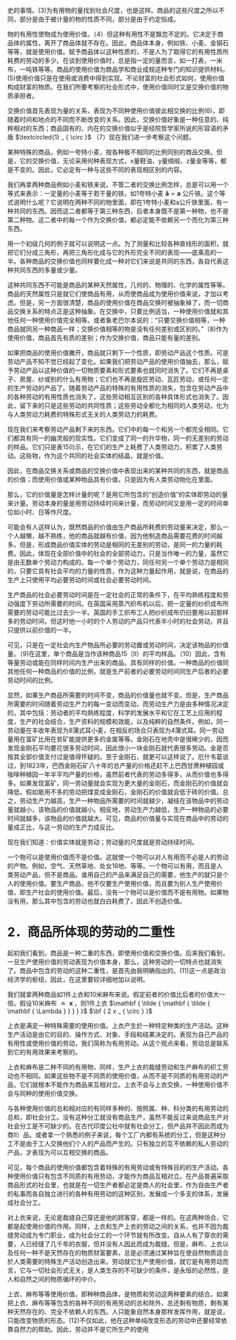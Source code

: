 史的事情。(3)为有用物的量找到社会尺度，也是这样。商品的这些尺度之所以不同，部分是由于被计量的物的性质不同，部分是由于约定俗成。

物的有用性使物成为使用价值。（4）但这种有用性不是飘忽不定的。它决定于商品体的属性，离开了商品体就不存在。因此，商品体本身，例如铁、小麦、金钢石等等，就是使用价值。赋予商品体以这种性质的，不是人为了取得它的有用性质所耗费的劳动的多少。在谈到使用价值时，总是指一定的量而言，如一打表，一米布，一吨铁等等。商品的使用价值为商品学和商业成规这种专门的知识提供材料。(5)使用价值只是在使用或消费中得到实现。不论财富的社会形式如何，使用价值构成财富的物质。在我们所要考察的社会形式中，使用价值同时又是交换价值的物质承担者。

交换价值首先表现为量的关系，表现为不同种使用价值彼此相交换的比例(6)，即随着时间和地点的不同而不断改变的关系。因此，交换价值好象是一种任意的、纯粹相对的东西；商品固有的、内在的交换价值似乎是经院哲学家所说的形容语的矛盾 $\textcircled{1} _ { \circ }$ （7）现在我们进一步考察这个问题。

某种特殊的商品，例如一夸特小麦，按各种极不相同的比例同别的商品交换。但是，它的交换价值，无论采用何种表现方式，x量鞋油、y量绸缎、z量金等等，都是不变的。因此，它必定有一种与这些不同的表现相区别的内容。

我们再拿两种商品例如小麦和铁来说。不管二者的交换比例怎样，总是可以用一个等式来表示：一定量的小麦等于若干量的铁，如1夸特小麦 $\mathbf { \hat { a } } = \mathbf { a }$ 公斤铁。这个等式说明什么呢？它说明在两种不同的物里面，即在1夸特小麦和a公斤铁里面，有一种共同的东西。因而这二者都等于第三种东西，后者本身既不是第一种物，也不是第二种物。这二者中的每一个作为交换价值，都必定能不依赖另一个而化为第三种东西。

用一个初级几何的例子就可以说明这一点。为了测量和比较各种直线形的面积，就把它们分成三角形，再把三角形化成与它的外形完全不同的表现——底乘高的一半。各种商品的交换价值也同样要化成一种对它们来说是共同的东西，各自代表这种共同东西的多量或少量。

这种共同东西不可能是商品的某种天然属性，几何的、物理的、化学的属性等等。商品的天然属性只是就它们使商品有用，从而使商品成为使用价值来说，才加以考虑。但是，另一方面很清楚，商品的使用价值在商品交换时被抽象掉了，而一切商品交换关系的特点正是这种抽象。在交换中，只要比例适当，一种使用价值就和其他任何一种使用价值完全相等。或者象老巴尔本说的：“只要交换价值相等，一种商品就同另一种商品一样；交换价值相等的物是没有任何差别或区别的。”（8)作为使用价值，商品首先有质的差别；作为交换价值，商品只能有量的差别。

如果把商品的使用价值撇开，商品就只剩下一个性质，即劳动产品这个性质。可是劳动产品不知不觉已经起了变化。如果我们把劳动产品的使用价值抽去，那么，赋予劳动产品以这种价值的一切物质要素和形式要素也就同时消失了。它们不再是桌子、房屋、纱或别的什么有用物；它们也不再是旋匠劳动、瓦匠劳动，或任何一定的生产劳动的产品了。随着劳动产品的特殊的有用性质的消失，包含在劳动产品中的各种劳动的有用性质也消失了，这些劳动相互区别的各种具体形式也消失了。因此，留下来的只是这些劳动的共同性质；这些劳动全都化为相同的人类劳动，化为与人类劳动力耗费的特殊形式无关的人类劳动力的耗费。

现在我们来考察劳动产品剩下来的东西。它们中的每一个和另一个都完全相同。它们都具有同一的幽灵般的现实性。它们变成了同一的升华物，同一的无差别的劳动的样品。它们只是表15(I)示，在它们的生产上耗费了人类劳动力，积累了人类劳动。这些物，作为这个共同的社会实体的结晶，就是价值。

因此，在商品交换关系或商品的交换价值中表现出来的某种共同的东西，就是商品的价值；而使用价值或某种物品具有价值，只是因为有人类劳动物化在里面。

那么，它的价值量是怎样计量的呢？是用它所包含的“创造价值”的实体即劳动的量来计量。劳动本身的量是用劳动持续时间来计量，而劳动时间又是用一定的时间单位如小时、日等作尺度。

可能会有人这样认为，既然商品的价值由生产商品所耗费的劳动量来决定，那么一个人越懒，越不熟练，他的商品就越有价值，因为他制造商品需要花费的时间越多。但是，形成商品价值实体的劳动是相同的无差别的劳动，是同一的力量的耗费。因此，体现在全部价值中的社会的全部劳动力，只是当作唯一的力量，虽然它是由无数单个劳动力构成的。每一个单个劳动力，同任何另一个单个劳动力是相同的，只要它具有社会平均的力量的性质，作为这种力量起作用，就是说，在商品的生产上只使用平均必要劳动时间或社会必要劳动时间。

生产商品的社会必要劳动时间是在一定社会的正常的条件下，在平均熟练程度和劳动强度下劳动所需要的时间。在英国采用蒸汽织布机以后，把一定量的纱织成布所需要的劳动可能比过去少一半。英国的手工织布工人把纱织成布仍旧要用以前那样多的劳动时间，但这时他一小时的个人劳动的产品只代表半小时的社会劳动，并且只提供以前价值的一半。

可见，只是在一定社会内生产物品所必要的劳动置或劳动时间，决定该物品的价值量。（9)在这里，单个商品是当作该种商品15（Ⅱ）的平均样品。（10）因此，含有等量劳动或能在同样时间内生产出来的商品，具有同样的价值。一种商品的价值同其他任何一种商品的价值的比例，就是生产前者的必要劳动时间同生产后者的必要劳动时间的比例。

显然，如果生产商品所需要的时间不变，商品的价值量也就不变。但是，生产商品所需要的时间随着劳动生产力的每一变动而变动，而劳动生产力是由多种情况决定的，其中包括：劳动者的平均熟练程度，科学的发展水平和它在工艺上应用的程度，生产的社会结合，生产资料的规模和效能，以及纯粹的自然条件。例如，同一劳动量在丰收年表现为8蒲式耳小麦，在相反的场合只表现为4蒲式耳。同一劳动量用在富矿比用在贫矿能提供更多的金属等等。金刚石在地壳中是很稀少的，因而发现金刚石平均要花很多劳动时间，因此很小一块金刚石就代表很多劳动。金是否按其全部价值支付过是值得怀疑的。至于金刚石，就更可以这样说了。厄什韦葛说过，到1823年，巴西金刚石矿八十年的总产量的价格还赶不上巴西甘蔗种植园或咖啡种植园一年半平均产量的价格，虽然前者代表的劳动多得多，从而价值也多得多。如果发现富矿，同一劳动量就会实现为更大量的金刚石，而金刚石的价值就会降低。假如能用不多的劳动把煤变成金刚石，金刚石的价值就会低于砖的价值。总之，劳动生产力越高，生产一种物品所需要的时间就越少，凝结在该物品中的劳动量就越小，该物品的价值就越小。相反地，劳动生产力越低，生产一种物品的必要时间就越多，该物品的价值就越大。可见，商品的价值量与实现在商品中的劳动的量成正比，与这一劳动的生产力成反比。

现在我们知道：价值实体就是劳动；劳动量的尺度就是劳动持续时间。

一个物可以是使用价值而不是价值。这就使一个物可以对人有用而不必是人的劳动的产物。例如，空气、天然草地、处女16地、等等。一个物可以有用，而且是人类劳动产品，但不是商品。谁用自己的产品来满足自己的需要，他生产的就只是个人的使用价值。要生产商品，他不仅要生产使用价值，而且要为别人生产使用价值，即生产社会的使用价值。最后，没有一个物可以是价值而不是有用物。如果物没有用，那么其中包含的劳动也就白白耗费了，因此不创造价值。

# 2．商品所体现的劳动的二重性

起初我们看到，商品是一种二重的东西，即使用价值和交换价值。后来我们看到，一旦生产使用价值的劳动表现为价值本身，那么，这种劳动的一切特点也就消失了。商品中包含的劳动的这种二重性，是首先由我明确指出的。(11)这一点是政治经济学的枢纽，因此，在这里要较详细地加以说明。

我们就拿两种商品如1件上衣和10米麻布来说。假定前者的价值比后者的价值大一倍。假设10米麻布 $\doteq \textbf { x }$ ，则1件上衣 $\mathbf { \tilde { \mathbf { \tilde { \mathbf { \Lambda } } } } }$ $\bf { 2 x _ { \circ } }$

上衣是满足一种特殊需要的使用价值。上衣产生於一种特定种类的生产活动。这种生产活动是由它的目的、操作方式、对象、手段和结果决定的。表现为自己产品的有用性或使用价值的劳动，我们简称为有用劳动。从这个观点来看，劳动总是联系到它的有用效果来考察的。

上衣和麻布是二种不同的有用物，同样，生产上衣的裁缝劳动和生产麻布的织工劳动也不相同。如果这些物不是不同质的使用价值，从而不是不同质的有用劳动的产品，它们就根本不能作为商品来互相对立。上衣不会与上衣交换，一种使用价值不会与同种的使用价值交换。

与各种使用价值的总和相对应的有同样多种的、按照属、种、科分类的有用劳动的总和，即社会分工。没有这种分工就没有商品生产，虽然不能反过来说商品生产对社会分工是不可缺少的。在古代印度公社中就有社会分工，但产品并不因此而成为商Ⅱ）品。或者拿一个熟悉的例子来说，每个工厂内都有系统的分工，但是这种分工不是由于工人交换他们个人的产品而产生的。只有独立的互不依赖的私人劳动的产品，才表现为可以互相交换的商品。

可见，每个商品的使用价值都包含着特殊的有用劳动或有特殊目的的生产活动。各种使用价值只有包含不同质的有用劳动，才能作为商品互相对立。在产品普遍采取商品形式的社会里，也就是在一切生产者都必定是商人的社会里，作为自由生产者的私事而各自独立进行的各种有用劳动的这种区别，发展成一个多支的体系，发展成社会分工。

对上衣来说，无论是裁缝自己穿还是他的顾客穿，都是一样的。在这两种场合，它都是起使用价值的作用。同样，上衣和生产上衣的劳动之间的关系，也并不因为裁缝劳动成为专门职业，成为社会分工的一个环节就有所改变。自从人有了穿衣的需要，人已经缝了几千年的衣服，但并没有人因此而成为裁缝。但是，麻布、上衣以及任何一种不是天然存在的物质财富要素，总是必须通过某种旨在使自然物质适合於人类需要的特殊生产活动创造出来。劳动就它生产使用价值，就它是有用劳动而言，它与一切社会形式无关，是人类生存的不可缺少的条件，是永恒的必然性，是人和自然之间的物质循环的中介。

上衣、麻布等等使用价值，即种种商品体，是物质和劳动这两种要素的结合。如果把上衣、麻布等等包含的各种不同的有用劳动的总和除外，总还剩有物质，剩有某种天然存在的、完全不依赖人的东西。人只能象自然本身那样发挥作用，就是说，只能改变物质的形态。(12)不仅如此，他在这种单纯改变形态的劳动中还要经常依靠自然力的帮助。因此，劳动并不是它所生产的使用